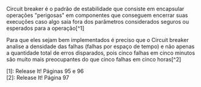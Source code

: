 Circuit breaker é o padrão de estabilidade que consiste em encapsular operações "perigosas" em componentes que conseguem encerrar suas execuções caso algo saia fora dos parâmetros considerados seguros ou esperados para a operação[^1]

Para que eles sejam bem implementados é preciso que o Circuit breaker analise a densidade das falhas (falhas por espaço de tempo) e não apenas a quantidade total de erros disparados, pois cinco falhas em cinco minutos são muito mais preocupantes do que cinco falhas em cinco horas[^2]

[1]: Release It! Páginas 95 e 96  
[2]: Release It! Página 97
